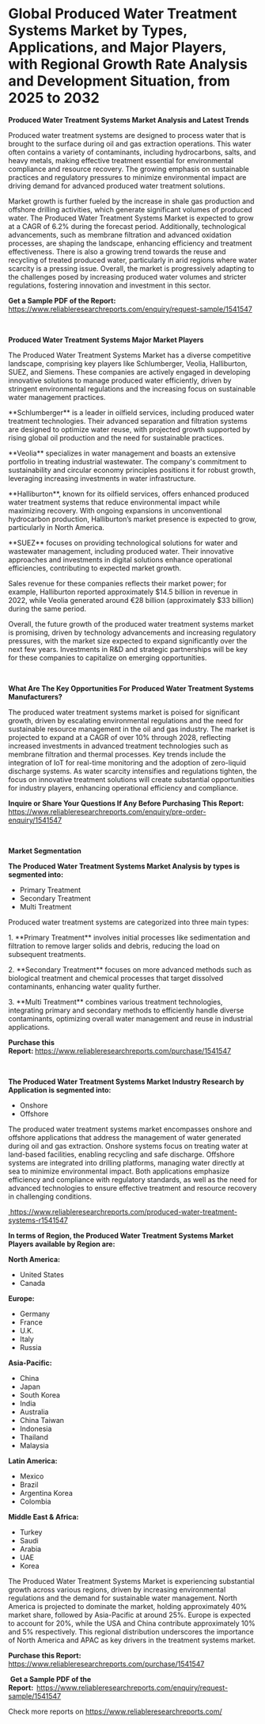 <p><h1>Global Produced Water Treatment Systems Market by Types, Applications, and Major Players, with Regional Growth Rate Analysis and Development Situation, from 2025 to 2032</h1></p><p><strong>Produced Water Treatment Systems Market Analysis and Latest Trends</strong></p>
<p><p>Produced water treatment systems are designed to process water that is brought to the surface during oil and gas extraction operations. This water often contains a variety of contaminants, including hydrocarbons, salts, and heavy metals, making effective treatment essential for environmental compliance and resource recovery. The growing emphasis on sustainable practices and regulatory pressures to minimize environmental impact are driving demand for advanced produced water treatment solutions.</p><p>Market growth is further fueled by the increase in shale gas production and offshore drilling activities, which generate significant volumes of produced water. The Produced Water Treatment Systems Market is expected to grow at a CAGR of 6.2% during the forecast period. Additionally, technological advancements, such as membrane filtration and advanced oxidation processes, are shaping the landscape, enhancing efficiency and treatment effectiveness. There is also a growing trend towards the reuse and recycling of treated produced water, particularly in arid regions where water scarcity is a pressing issue. Overall, the market is progressively adapting to the challenges posed by increasing produced water volumes and stricter regulations, fostering innovation and investment in this sector.</p></p>
<p><strong>Get a Sample PDF of the Report:&nbsp;</strong> <a href="https://www.reliableresearchreports.com/enquiry/request-sample/1541547?utm_campaign=2119&utm_medium=2&utm_source=Github&utm_content=ia&utm_term=21022025&utm_id=produced-water-treatment-systems">https://www.reliableresearchreports.com/enquiry/request-sample/1541547</a></p>
<p>&nbsp;</p>
<p><strong>Produced Water Treatment Systems Major Market Players</strong></p>
<p><p>The Produced Water Treatment Systems Market has a diverse competitive landscape, comprising key players like Schlumberger, Veolia, Halliburton, SUEZ, and Siemens. These companies are actively engaged in developing innovative solutions to manage produced water efficiently, driven by stringent environmental regulations and the increasing focus on sustainable water management practices.</p><p>**Schlumberger** is a leader in oilfield services, including produced water treatment technologies. Their advanced separation and filtration systems are designed to optimize water reuse, with projected growth supported by rising global oil production and the need for sustainable practices.</p><p>**Veolia** specializes in water management and boasts an extensive portfolio in treating industrial wastewater. The company's commitment to sustainability and circular economy principles positions it for robust growth, leveraging increasing investments in water infrastructure.</p><p>**Halliburton**, known for its oilfield services, offers enhanced produced water treatment systems that reduce environmental impact while maximizing recovery. With ongoing expansions in unconventional hydrocarbon production, Halliburton’s market presence is expected to grow, particularly in North America.</p><p>**SUEZ** focuses on providing technological solutions for water and wastewater management, including produced water. Their innovative approaches and investments in digital solutions enhance operational efficiencies, contributing to expected market growth.</p><p>Sales revenue for these companies reflects their market power; for example, Halliburton reported approximately $14.5 billion in revenue in 2022, while Veolia generated around €28 billion (approximately $33 billion) during the same period. </p><p>Overall, the future growth of the produced water treatment systems market is promising, driven by technology advancements and increasing regulatory pressures, with the market size expected to expand significantly over the next few years. Investments in R&D and strategic partnerships will be key for these companies to capitalize on emerging opportunities.</p></p>
<p>&nbsp;</p>
<p><strong>What Are The Key Opportunities For Produced Water Treatment Systems Manufacturers?</strong></p>
<p><p>The produced water treatment systems market is poised for significant growth, driven by escalating environmental regulations and the need for sustainable resource management in the oil and gas industry. The market is projected to expand at a CAGR of over 10% through 2028, reflecting increased investments in advanced treatment technologies such as membrane filtration and thermal processes. Key trends include the integration of IoT for real-time monitoring and the adoption of zero-liquid discharge systems. As water scarcity intensifies and regulations tighten, the focus on innovative treatment solutions will create substantial opportunities for industry players, enhancing operational efficiency and compliance.</p></p>
<p><strong>Inquire or Share Your Questions If Any Before Purchasing This Report:</strong> <a href="https://www.reliableresearchreports.com/enquiry/pre-order-enquiry/1541547?utm_campaign=2119&utm_medium=2&utm_source=Github&utm_content=ia&utm_term=21022025&utm_id=produced-water-treatment-systems">https://www.reliableresearchreports.com/enquiry/pre-order-enquiry/1541547</a></p>
<p>&nbsp;</p>
<p><strong>Market Segmentation</strong></p>
<p><strong>The Produced Water Treatment Systems Market Analysis by types is segmented into:</strong></p>
<p><ul><li>Primary Treatment</li><li>Secondary Treatment</li><li>Multi Treatment</li></ul></p>
<p><p>Produced water treatment systems are categorized into three main types: </p><p>1. **Primary Treatment** involves initial processes like sedimentation and filtration to remove larger solids and debris, reducing the load on subsequent treatments. </p><p>2. **Secondary Treatment** focuses on more advanced methods such as biological treatment and chemical processes that target dissolved contaminants, enhancing water quality further.</p><p>3. **Multi Treatment** combines various treatment technologies, integrating primary and secondary methods to efficiently handle diverse contaminants, optimizing overall water management and reuse in industrial applications.</p></p>
<p><strong>Purchase this Report:&nbsp;</strong><a href="https://www.reliableresearchreports.com/purchase/1541547?utm_campaign=2119&utm_medium=2&utm_source=Github&utm_content=ia&utm_term=21022025&utm_id=produced-water-treatment-systems">https://www.reliableresearchreports.com/purchase/1541547</a></p>
<p>&nbsp;</p>
<p><strong>The Produced Water Treatment Systems Market Industry Research by Application is segmented into:</strong></p>
<p><ul><li>Onshore</li><li>Offshore</li></ul></p>
<p><p>The produced water treatment systems market encompasses onshore and offshore applications that address the management of water generated during oil and gas extraction. Onshore systems focus on treating water at land-based facilities, enabling recycling and safe discharge. Offshore systems are integrated into drilling platforms, managing water directly at sea to minimize environmental impact. Both applications emphasize efficiency and compliance with regulatory standards, as well as the need for advanced technologies to ensure effective treatment and resource recovery in challenging conditions.</p></p>
<p><a href="https://www.reliableresearchreports.com/produced-water-treatment-systems-r1541547?utm_campaign=2119&utm_medium=2&utm_source=Github&utm_content=ia&utm_term=21022025&utm_id=produced-water-treatment-systems">&nbsp;https://www.reliableresearchreports.com/produced-water-treatment-systems-r1541547</a></p>
<p><strong>In terms of Region, the Produced Water Treatment Systems Market Players available by Region are:</strong></p>
<p>
    <p> <strong> North America: </strong>
        <ul>
            <li>United States</li>
            <li>Canada</li>
        </ul>
        </p> 
    <p> <strong> Europe: </strong>
        <ul>
            <li>Germany</li>
            <li>France</li>
            <li>U.K.</li>
            <li>Italy</li>
            <li>Russia</li>
        </ul>
        </p> 
    <p> <strong> Asia-Pacific: </strong>
        <ul>
            <li>China</li>
            <li>Japan</li>
            <li>South Korea</li>
            <li>India</li>
            <li>Australia</li>
            <li>China Taiwan</li>
            <li>Indonesia</li>
            <li>Thailand</li>
            <li>Malaysia</li>
        </ul>
        </p> 
    <p> <strong> Latin America: </strong>
        <ul>
            <li>Mexico</li>
            <li>Brazil</li>
            <li>Argentina Korea</li>
            <li>Colombia</li>
        </ul>
        </p> 
    <p> <strong> Middle East & Africa: </strong>
        <ul>
            <li>Turkey</li>
            <li>Saudi</li>
            <li>Arabia</li>
            <li>UAE</li>
            <li>Korea</li>
        </ul>
    </p>
    </p>
<p><p>The Produced Water Treatment Systems Market is experiencing substantial growth across various regions, driven by increasing environmental regulations and the demand for sustainable water management. North America is projected to dominate the market, holding approximately 40% market share, followed by Asia-Pacific at around 25%. Europe is expected to account for 20%, while the USA and China contribute approximately 10% and 5% respectively. This regional distribution underscores the importance of North America and APAC as key drivers in the treatment systems market.</p></p>
<p><strong>Purchase this Report: </strong><a href="https://www.reliableresearchreports.com/purchase/1541547?utm_campaign=2119&utm_medium=2&utm_source=Github&utm_content=ia&utm_term=21022025&utm_id=produced-water-treatment-systems">https://www.reliableresearchreports.com/purchase/1541547</a></p>
<p>&nbsp;<strong>Get a Sample PDF of the Report:&nbsp;&nbsp;</strong><a href="https://www.reliableresearchreports.com/enquiry/request-sample/1541547?utm_campaign=2119&utm_medium=2&utm_source=Github&utm_content=ia&utm_term=21022025&utm_id=produced-water-treatment-systems">https://www.reliableresearchreports.com/enquiry/request-sample/1541547</a></p>
<p><strong></strong></p>
<p>Check more reports on <a href="https://www.reliableresearchreports.com/?utm_campaign=2119&utm_medium=2&utm_source=Github&utm_content=ia&utm_term=21022025&utm_id=produced-water-treatment-systems">https://www.reliableresearchreports.com/</a></p>